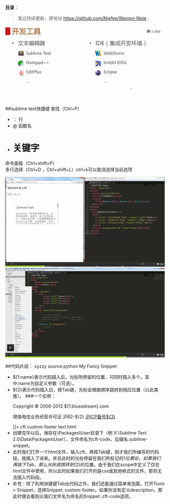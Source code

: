 **目录**：

>笔记持续更新，原地址:https://github.com/Niefee/Wangyi-Note ;


![插图](img/1.png)

##sublime text快捷键
查找（Ctrl+P）<br>
- ：    行<br>
- @    函数名<br>
- #     关键字<br>
命令面板（Ctrl+shift+P）<br>
多行选择（Ctrl+D ，Ctrl+shift+L）ctrl+k可以取消选择当前选项

![插图](img/2.png)
![插图](img/3.png)

##代码片段：
	<snippet>
	    <content><![CDATA[ 你需要插入的代码片段${1:name} ]]></content>
	    <!-- 可选：快捷键，利用Tab自动补全代码的功能 -->
	    <tabTrigger>xyzzy</tabTrigger>
	    <!-- 可选：使用范围，不填写代表对所有文件有效。附：source.css和test.html分别对应不同文件。 -->
	    <scope>source.python</scope>
	    <!-- 可选：在snippet菜单中的显示说明（支持中文）。如果不定义，菜单则显示当前文件的文件名。 -->
	    <description>My Fancy Snippet</description>
	</snippet>
- ${1:name}表示代码插入后，光标所停留的位置，可同时插入多个。其中:name为自定义参数（可选）。<br>
- ${2}表示代码插入后，按Tab键，光标会根据顺序跳转到相应位置（以此类推）。
###一个实例：
	<snippet>
	     <content>
	     <![CDATA[
	     <footer>
	          <p>Copyright © 2008-2012 ${1:bluesdream}.com</p>
	          <p>增值电信业务经营许可证 沪B2-${2} <a href="#">沪ICP备号${3}</a></p>
	     </footer>
	     ]]>
	     </content>
	     <tabTrigger>cft</tabTrigger>
	     <description>custom-footer</description>
	     <scope>text.html</scope>
	</snippet>
- 创建完毕以后，保存在\Packages\User目录下（例 X:\Sublime Text 2.0\Data\Packages\User），文件命名为cft-code，后缀名.sublime-snippet。<br>
- 此时我们打开一个html文件，输入cft，再按Tab键，刚才我们所编写的代码段，就插入了进来。并且此时的光标停留在我们所标记的${1}位置处，如果我们再按下Tab，那么光标就跳转到${2}的位置。由于我们在scope中定义了仅在html文件中使用，所以此时如果我们打开的是css或其他格式的文件，那将无法插入代码段。<br>
- 补充：除了利用快捷键Tab出代码之外，我们还能通过菜单来加载，打开Tools > Snippet，选择Snippet: custom-footer。如果你没有定义description，那此时便会看到以我们文件名为命名的Snippet: cft-code选项。